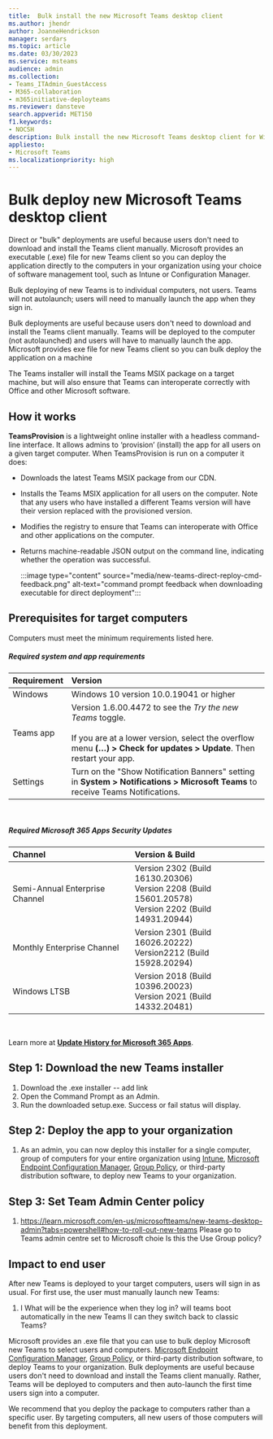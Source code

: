 ```yaml
---
title:  Bulk install the new Microsoft Teams desktop client
ms.author: jhendr
author: JoanneHendrickson
manager: serdars
ms.topic: article
ms.date: 03/30/2023
ms.service: msteams
audience: admin
ms.collection: 
- Teams_ITAdmin_GuestAccess
- M365-collaboration
- m365initiative-deployteams
ms.reviewer: dansteve
search.appverid: MET150
f1.keywords:
- NOCSH
description: Bulk install the new Microsoft Teams desktop client for Windows. Try out new features and provide feedback.
appliesto: 
- Microsoft Teams
ms.localizationpriority: high
---
```


# Bulk deploy new Microsoft Teams desktop client 

Direct or "bulk"  deployments are useful because users don't need to download and install the Teams client manually. Microsoft provides an executable (.exe) file for new Teams client so you can deploy the application directly to the computers in your organization using your choice of software management tool, such as Intune or Configuration Manager.

Bulk deploying of new Teams is to individual computers, not users. Teams will not autolaunch; users will need to manually launch the app when they sign in.  

Bulk deployments are useful because users don't need to download and install the Teams client manually.  Teams will be deployed to the computer  (not autolaunched)  and users will have to manually launch the app. Microsoft provides exe file for new Teams client so you can bulk deploy the application on a machine

The Teams installer will install the Teams MSIX package on a target machine, but will also ensure that Teams can interoperate correctly with Office and other Microsoft software. 


## How it works

**TeamsProvision** is a lightweight online installer with a headless command-line interface. It allows admins to ‘provision’ (install) the app for all users on a given target computer.
When TeamsProvision is run on a computer it does:
- Downloads the latest Teams MSIX package from our CDN.
- Installs the Teams MSIX application for all users on the computer. Note that any users who have installed a different Teams version will have their version replaced with the provisioned version.
- Modifies the registry to ensure that Teams can interoperate with Office and other applications on the computer.
- Returns machine-readable JSON output on the command line, indicating whether the operation was successful.

    :::image type="content" source="media/new-teams-direct-reploy-cmd-feedback.png" alt-text="command prompt feedback when downloading executable for direct deployment":::


## Prerequisites for target computers

Computers must meet the minimum requirements listed here.

##### Required system and app requirements

|Requirement|Version|
|:-----|:-----|
|Windows| Windows 10 version 10.0.19041 or higher|
|Teams app|Version 1.6.00.4472 to see the *Try the new Teams* toggle.</br></br>If you are at a lower version, select the overflow menu **(…) > Check for updates > Update**. Then restart your app. |
|Settings|Turn on the "Show Notification Banners" setting in **System > Notifications > Microsoft Teams** to receive Teams Notifications.|

<br>

##### Required Microsoft 365 Apps Security Updates

|Channel|Version & Build|
|:-----|:-----|
|Semi-Annual Enterprise Channel| Version 2302 (Build 16130.20306)</br>Version 2208 (Build 15601.20578)</br>Version 2202 (Build 14931.20944)</br> |
|Monthly Enterprise Channel|Version 2301 (Build 16026.20222)</br>Version2212 (Build 15928.20294)</br> |
|Windows LTSB|Version 2018 (Build 10396.20023)</br>Version 2021 (Build 14332.20481)</br>|

</br>

Learn more at [**Update History for Microsoft 365 Apps**](/officeupdates/update-history-microsoft365-apps-by-date#supported-versions).


## Step 1: Download the new Teams installer

1. Download the .exe installer -- add link
2. Open the Command Prompt as an Admin.
3. Run the downloaded setup.exe. Success or fail status will display.

<Screenshot of cmd prompt>


## Step 2: Deploy the app to your organization

1. As an admin, you can now deploy this installer for a single computer, group of computers for your entire organization using [Intune](/mem/intune/fundamentals/what-is-intune), [Microsoft Endpoint Configuration Manager](/configmgr/core/understand/introduction), [Group Policy](/troubleshoot/windows-server/group-policy/use-group-policy-to-install-software), or third-party distribution software, to deploy new Teams to your organization.


## Step 3: Set Team Admin Center policy

1. https://learn.microsoft.com/en-us/microsoftteams/new-teams-desktop-admin?tabs=powershell#how-to-roll-out-new-teams
Please go to Teams admin centre 
set to Microsoft choie
Is this the Use Group policy?


## Impact to end user

After new Teams is deployed to your target computers, users will sign in as usual. For first use, the user must manually launch new Teams:

1. I What will be the experience when they log in? will teams boot automatically in the new Teams II can they switch back to classic Teams?




Microsoft provides an .exe file that you can use to bulk deploy Microsoft new Teams to select users and computers.  [Microsoft Endpoint Configuration Manager](/configmgr/core/understand/introduction), [Group Policy](/troubleshoot/windows-server/group-policy/use-group-policy-to-install-software), or third-party distribution software, to deploy Teams to your organization. Bulk deployments are useful because users don't need to download and install the Teams client manually. Rather, Teams will be deployed to computers and then auto-launch the first time users sign into a computer.

We recommend that you deploy the package to computers rather than a specific user. By targeting computers, all new users of those computers will benefit from this deployment.
